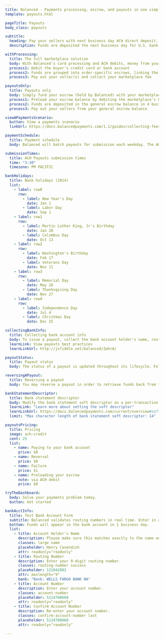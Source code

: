 ```yaml
---
title: Balanced - Payments processing, escrow, and payouts in one simple API | Payouts
template: payouts.html

pageTitle: Payouts
body_class: payouts

subtitle:
  heading: Pay your sellers with next business day ACH direct deposit.
  description: Funds are deposited the next business day for U.S. bank accounts and same business day for Wells Fargo accounts.

withProcessing:
  title: The full marketplace solution
  body: With Balanced's card processing and ACH debits, money from your buyers is placed into an order-specific escrow on behalf of the seller until you're ready to pay out.
  process1: Debit the buyer's credit card or bank account
  process2: Funds are grouped into order-specific escrows, linking the buyer and seller together
  process3: Pay out your seller(s) and collect your marketplace fee

payoutsOnly:
  title: Payouts only
  body: Simply fund your escrow (held by Balanced) with your marketplace's bank account to pay your sellers.
  process1: Preload your escrow balance by debiting the marketplace's bank account
  process2: Funds are deposited in the general escrow balance in 4 business days
  process3: Pay out your sellers from your general escrow balance

viewAPaymentsScenario:
  button: View a payments scenario
  linkUrl: https://docs.balancedpayments.com/1.1/guides/collecting-fees/

paymentSchedule:
  title: Payment schedule
  body: Balanced will batch payouts for submission each weekday. The ACH network operates only on banking days, so submission will not occur on bank holidays.

submissionTimes:
  title: ACH Payouts submission times
  time: "3:30"
  timezone: PM PACIFIC

bankHolidays:
  title: Bank holidays (2014)
  list:
    - label: row0
      row:
        - label: New Year's Day
          date: Jan 1
        - label: Labor Day
          date: Sep 1
    - label: row1
      row:
        - label: Martin Luther King, Jr's Birthday
          date: Jan 20
        - label: Columbus Day
          date: Oct 13
    - label: row2
      row:
        - label: Washington's Birthday
          date: Feb 17
        - label: Veterans Day
          date: Nov 11
    - label: row3
      row:
        - label: Memorial Day
          date: May 26
        - label: Thanksgiving Day
          date: Nov 27
    - label: row4
      row:
        - label: Independence Day
          date: Jul 4
        - label: Christmas Day
          date: Dec 25

collectingBankInfo:
  title: Collecting bank account info
  body: To issue a payout, collect the bank account holder's name, routing number, account number, and account type.
  learnLink: View payouts best practices
  learnLinkUrl: http://jsfiddle.net/balanced/ZwhrA/

payoutStatus:
  title: Payout status
  body: The status of a payout is updated throughout its lifecycle. Follow our best practices guide to minimize payout failures.

reversingAPayout:
  title: Reversing a payout
  body: You may reverse a payout in order to retrieve funds back from the seller.

bankStatementDescriptor:
  title: Bank statement descriptor
  body: Modify the bank statement soft descriptor on a per-transaction basis.
  learnLink: "Learn more about setting the soft descriptor"
  learnLinkUrl: https://docs.balancedpayments.com/current/overview#soft-descriptors
  limit: "Max character length of bank statement soft descriptor: 14"

payoutsPricing:
  title: Pricing
  image: ach-credit
  cent: 25
  list:
    - name: Paying to your bank account
      price: $0
    - name: Reversal
      price: $0
    - name: Failure
      price: $1
    - name: Preloading your escrow
      note: via ACH debit
      price: $0

tryTheDashboard:
  body: Solve your payments problem today.
  button: Get started

bankAcctInfo:
  title: Test Bank Account Form
  subtitle: Balanced validates routing numbers in real time. Enter in a routing number below to test this out.
  bottom: Funds will appear in the bank account in 1 business day.
  list:
    - title: Account Holder's Name
      description: Please make sure this matches exactly to the name on your bank account. Otherwise, payouts may experience delays.
      classes: large name
      placeholder: Henry Cavendish
      attr: readonly="readonly"
    - title: Routing Number
      description: Enter your 9-digit routing number.
      classes: routing-number success
      placeholder: 121042882
      attr: maxlength="9"
      bank: "Bank: WELLS FARGO BANK NA"
    - title: Account Number
      description: Enter your account number.
      classes: account-number
      placeholder: 5124780660
      attr: readonly="readonly"
    - title: Confirm Account Number
      description: Re-enter your account number.
      classes: confirm-account-number last
      placeholder: 5124780660
      attr: readonly="readonly"

---
```

